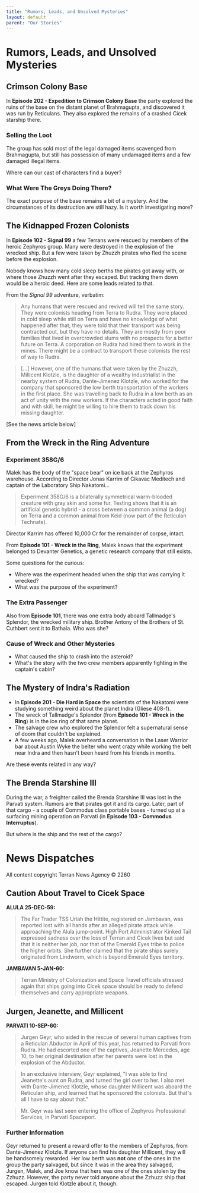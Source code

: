 ```yaml
---
title: "Rumors, Leads, and Unsolved Mysteries"
layout: default
parent: "Our Stories"
---
```


# Rumors, Leads, and Unsolved Mysteries


## Crimson Colony Base

In **Episode 202 - Expedition to Crimson Colony Base** the party explored the ruins of the base on the distant planet of Brahmagupta, and discovered it was run by Reticulans. They also explored the remains of a crashed Cicek starship there.

### Selling the Loot

The group has sold most of the legal damaged items scavenged from Brahmagupta, but still has possession of many undamaged items and a few damaged illegal items.

Where can our cast of characters find a buyer?


### What Were The Greys Doing There?

The exact purpose of the base remains a bit of a mystery. And the circumstances of its destruction are still hazy. Is it worth investigating more?


## The Kidnapped Frozen Colonists

In **Episode 102 - Signal 99** a few Terrans were rescued by members of the heroic Zephyros group. Many were destroyed in the explosion of the wrecked ship. But a few were taken by Zhuzzh pirates who fled the scene before the explosion.

Nobody knows how many cold sleep berths the pirates got away with, or where those Zhuzzh went after they escaped. But tracking them down would be a heroic deed. Here are some leads related to that.

From the *Signal 99* adventure, verbatim:

> Any humans that were rescued and revived will tell the same story. They were colonists heading from Terra to Rudra. They were placed in cold sleep while still on Terra and have no knowledge of what happened after that; they were told that their transport was being contracted out, but they have no details. They are mostly from poor families that lived in overcrowded slums with no prospects for a better future on Terra. A corporation on Rudra had hired them to work in the mines. There might be a contract to transport these colonists the rest of way to Rudra.


> [...] However, one of the humans that were taken by the Zhuzzh, Millicent Klotzle, is the daughter of a wealthy industrialist in the nearby system of Rudra, Dante-Jimenez Klotzle, who worked for the company that sponsored the low berth transportation of the workers in the first place. She was travelling back to Rudra in a low berth as an act of unity with the new workers. If the characters acted in good faith and with skill, he might be willing to hire them to track down his missing daughter.

[See the news article below]

## From the Wreck in the Ring Adventure

### Experiment 358G/6

Malek has the body of the "space bear" on ice back at the Zephyros warehouse. According to Director Jonas Karrim of Cikavac Meditech and captain of the Laboratory Ship Nakatomi...

> Experiment 358G/6 is a bilaterally symmetrical warm-blooded creature with gray skin and some fur. Testing shows that it is an artificial genetic hybrid - a cross between a common animal (a dog) on Terra and a common animal from Keid (now part of the Reticulan Technate).

Director Karrim has offered 10,000 Cr for the remainder of corpse, intact.

From **Episode 101 - Wreck in the Ring**, Malek knows that the experiment belonged to Devanter Genetics, a genetic research company that still exists.

Some questions for the curious:

* Where was the experiment headed when the ship that was carrying it wrecked?
* What was the purpose of the experiment?

### The Extra Passenger

Also from **Episode 101**, there was one extra body aboard Tallmadge's Splendor, the wrecked military ship. Brother Antony of the Brothers of St. Cuthbert sent it to Bathala. Who was she?

### Cause of Wreck and Other Mysteries

* What caused the ship to crash into the asteroid?
* What's the story with the two crew members apparently fighting in the captain's cabin?

## The Mystery of Indra's Radiation

* In **Episode 201 - Die Hard in Space** the scientists of the Nakatomi were studying something weird about the planet Indra (Gliese 408-f).
* The wreck of Tallmadge's Splendor (from **Episode 101 - Wreck in the Ring**) is in the ice ring of that same planet.
* The salvage crew who explored the Splendor felt a supernatural sense of doom that couldn't be explained.
* A few weeks ago, Malek overheard a conversation in the Laser Warrior bar about Austin Wyke the belter who went crazy while working the belt near Indra and then hasn't been heard from his friends in months.

Are these events related in any way?


## The Brenda Starshine III

During the war, a freighter called the Brenda Starshine III was lost in the Parvati system. Rumors are that pirates got it and its cargo. Later, part of that cargo - a couple of Commodus class portable bases - turned up at a surfacing mining operation on Parvati (in **Episode 103 - Commodus Interruptus**).

But where is the ship and the rest of the cargo?


# News Dispatches

All content copyright Terran News Agency © 2260

## Caution About Travel to Cicek Space

**ALULA 25-DEC-59:**

> The Far Trader TSS Uriah the Hittite, registered on Jambavan, was reported lost with all hands after an alleged pirate attack while approaching the Alula jump-point. High Port Administrator Kinked Tail expressed sadness over the loss of Terran and Cicek lives but said that it is neither her job, nor that of the Emerald Eyes tribe to police the higher orbits. She further claimed that the pirate ships surely originated from Lindworm, which is beyond Emerald Eyes territory.

**JAMBAVAN 5-JAN-60:**

> Terran Ministry of Colonization and Space Travel officials stressed again that ships going into Cicek space should be ready to defend themselves and carry appropriate weapons.

## Jurgen, Jeanette, and Millicent

**PARVATI 10-SEP-60:**

> Jurgen Geyr, who aided in the rescue of several human captives from a Reticulan Abductor in April of this year, has returned to Parvati from Rudra. He had escorted one of the captives, Jeanette Mercedes, age 10, to her original destination after her parents were lost in the explosion of the Abductor.

> In an exclusive interview, Geyr explained, "I was able to find Jeanette's aunt on Rudra, and turned the girl over to her. I also met with Dante-Jimenez Klotzle, whose daughter Millicent was aboard the Reticulan ship, and learned that he sponsored the colonists. But that's all I have to say about that."

> Mr. Geyr was last seen entering the office of Zephyros Professional Services, in Parvati Spaceport.

### Further Information

Geyr returned to present a reward offer to the members of Zephyros, from Dante-Jimenez Klotzle. If anyone can find his daughter Millicent, they will be handsomely rewarded. Her low berth was **not** one of the ones in the group the party salvaged, but since it was in the area they salvaged, Jurgen, Malek, and Joe know that hers was one of the ones stolen by the Zzhuzz. However, the party never told anyone about the Zzhuzz ship that escaped. Jurgen told Klotzle about it, though.
